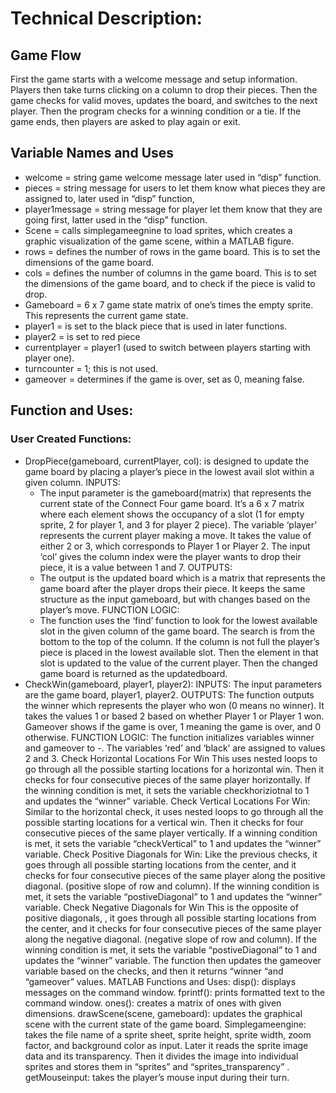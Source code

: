 # Technical Description:
## Game Flow
First the game starts with a welcome message and setup information. Players then take turns clicking on a column to drop their pieces. Then the game checks for valid moves, updates the board, and switches to the next player. Then the program checks for a winning condition or a tie. If the game ends, then players are asked to play again or exit. 
## Variable Names and Uses
- welcome = string game welcome message later used in “disp” function. 
- pieces = string message for users to let them know what pieces they are assigned to, later used in “disp” function, 
- player1message = string message for player let them know that they are going first, latter used in the “disp” function.
- Scene = calls simplegameegnine to load sprites, which creates a graphic visualization of the game scene, within a MATLAB figure. 
- rows = defines the number of rows in the game board. This is to set the dimensions of the game board. 
- cols = defines the number of columns in the game board. This is to set the dimensions of the game board, and to check if the piece is valid to drop. 
- Gameboard = 6 x 7 game state matrix of one’s times the empty sprite. This represents the current game state. 
- player1 = is set to the black piece that is used in later functions. 
- player2 = is set to red piece
- currentplayer = player1 (used to switch between players starting with player one).
- turncounter = 1; this is not used. 
- gameover = determines if the game is over, set as 0, meaning false.
## Function and Uses:
### User Created Functions:
- DropPiece(gameboard, currentPlayer, col): is designed to update the game board by placing a player’s piece in the lowest avail slot within a given column. 
INPUTS: 
  - The input parameter is the gameboard(matrix) that represents the current state of the Connect Four game board. It’s a 6 x 7 matrix where each element shows the occupancy of a slot (1 for empty sprite, 2 for player 1, and 3 for player 2 piece). The variable ‘player’ represents the current player making a move. It takes the value of either 2 or 3, which corresponds to Player 1 or Player 2. The input ‘col’ gives the column index were the player wants to drop their piece, it is a value between 1 and 7. 
OUTPUTS: 
  - The output is the updated board which is a matrix that represents the game board after the player drops their piece. It keeps the same structure as the input gameboard, but with changes based on the player’s move. 
FUNCTION LOGIC:
  - The function uses the ‘find’ function to look for the lowest available slot in the given column of the game board.  The search is from the bottom to the top of the column. 
If the column is not full the player’s piece is placed in the lowest available slot. Then the element in that slot is updated to the value of the current player. 
Then the changed game board is returned as the updatedboard. 
- CheckWin(gameboard, player1, player2): 
INPUTS: 
The input parameters are the game board, player1, player2. 
OUTPUTS: 
The function outputs the winner which represents the player who won (0 means no winner). It takes the values 1 or based 2 based on whether Player 1 or Player 1 won. 
Gameover shows if the game is over, 1 meaning the game is over, and 0 otherwise. 
FUNCTION LOGIC: 
The function initializes variables winner and gameover to -. 
The variables ‘red’ and ‘black’ are assigned to values 2 and 3. 
Check Horizontal Locations For Win
This uses nested loops to go through all the possible starting locations for a horizontal win. Then it checks for four consecutive pieces of the same player horizontally. If the winning condition is met, it sets the variable checkhoriziotnal to 1 and updates the “winner” variable. 
Check Vertical Locations For Win: 
Similar to the horizontal check, it uses nested loops to go through all the possible starting locations for a vertical win. Then it checks for four consecutive pieces of the same player vertically. If a winning condition is met, it sets the variable “checkVertical” to 1 and updates the “winner” variable. 
Check Positive Diagonals for Win: 
Like the previous checks, it goes through all possible starting locations from the center, and it checks for four consecutive pieces of the same player along the positive diagonal. (positive slope of row and column).  If the winning condition is met, it sets the variable “postiveDiagonal” to 1 and updates the “winner” variable. 
Check Negative Diagonals for Win 
This is the opposite of positive diagonals, , it goes through all possible starting locations from the center, and it checks for four consecutive pieces of the same player along the negative diagonal. (negative slope of row and column).  If the winning condition is met, it sets the variable “postiveDiagonal” to 1 and updates the “winner” variable. 
The function then updates the gameover variable based on the checks, and then it returns “winner “and “gameover” values. 
MATLAB Functions and Uses:
disp(): displays messages on the command window. 
fprintf(): prints formatted text to the command window. 
ones(): creates a matrix of ones with given dimensions. 
drawScene(scene, gameboard): updates the graphical scene with the current state of the game board. 
Simplegameengine: takes the file name of a sprite sheet, sprite height, sprite width, zoom factor, and background color as input. Later it reads the sprite image data and its transparency. Then it divides the image into individual sprites and stores them in “sprites” and “sprites_transparency” .
getMouseinput: takes the player’s mouse input during their turn.
